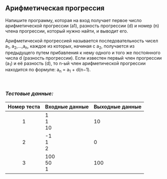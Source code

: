 ## Арифметическая прогрессия

Напишите программу, которая на вход получает первое число арифметической прогрессии (a1), разность прогрессии (d) и
номер (n) члена прогрессии, который нужно найти, и выводит его.

Арифметической прогрессией называется последовательность чисел a<sub>1</sub>, a<sub>2</sub>,...,a<sub>n</sub>, каждое из
которых, начиная с a<sub>2</sub>, получается из предыдущего путем прибавления к нему одного и того же постоянного числа
d (разность прогрессии). Если известен первый член прогрессии (a<sub>1</sub>) и её разность (d), то n-ый член
арифметической прогрессии находится по формуле: a<sub>n</sub> = a<sub>1</sub> + d(n−1).

<br>

### *Тестовые данные:*

| Номер теста | Входные данные | Выходные данные |
|:-----------:|----------------|----------------|
|      1      | 1<br>1<br>10   | 10             |
|      2      | -1<br>1<br>2   | 0              |
|      3      | 100<br>50<br>1 | 100            |